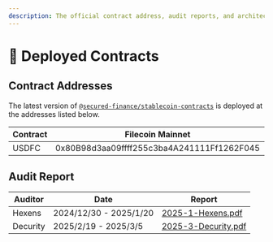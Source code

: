```yaml
---
description: The official contract address, audit reports, and architecture diagram
---
```


# 📔 Deployed Contracts

## Contract Addresses

The latest version of [`@secured-finance/stablecoin-contracts`](https://github.com/Secured-Finance/stablecoin-contracts) is deployed at the addresses listed below.

| Contract | Filecoin Mainnet                           | Filecoin Calibration Testnet               |
| -------- | ------------------------------------------ | ------------------------------------------ |
| USDFC    | 0x80B98d3aa09ffff255c3ba4A241111Ff1262F045 | 0xb3042734b608a1B16e9e86B374A3f3e389B4cDf0 |



## Audit Report&#x20;

| Auditor   | Date                   | Report                                                                                                                  |
| --------- | ---------------------- | ----------------------------------------------------------------------------------------------------------------------- |
| Hexens    | 2024/12/30 - 2025/1/20 | [2025-1-Hexens.pdf](https://github.com/Secured-Finance/stablecoin-contracts/blob/develop/audits/2025-01-Hexens.pdf)     |
| Decurity  | 2025/2/19 - 2025/3/5   | [2025-3-Decurity.pdf](https://github.com/Secured-Finance/stablecoin-contracts/blob/develop/audits/2025-03-Decurity.pdf) |
